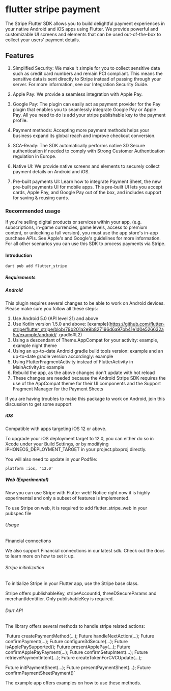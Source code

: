 # flutter stripe payment

The Stripe Flutter SDK allows you to build delightful payment experiences in your native Android and iOS apps using Flutter. We provide powerful and customizable UI screens and elements that can be used out-of-the-box to collect your users' payment details.

## Features

1. Simplified Security: We make it simple for you to collect sensitive data such as credit card numbers and remain PCI compliant. This means the sensitive data is sent directly to Stripe instead of passing through your server. For more information, see our Integration Security Guide.

2. Apple Pay: We provide a seamless integration with Apple Pay.

3. Google Pay: The plugin can easily act as payment provider for the Pay plugin that enables you to seamlessly integrate Google Pay or Apple Pay. All you need to do is add your stripe publishable key to the payment profile.

4. Payment methods: Accepting more payment methods helps your business expand its global reach and improve checkout conversion.

5. SCA-Ready: The SDK automatically performs native 3D Secure authentication if needed to comply with Strong Customer Authentication regulation in Europe.

6. Native UI: We provide native screens and elements to securely collect payment details on Android and iOS.

7. Pre-built payments UI: Learn how to integrate Payment Sheet, the new pre-built payments UI for mobile apps. This pre-built UI lets you accept cards, Apple Pay, and Google Pay out of the box, and includes support for saving & reusing cards.

### Recommended usage

If you're selling digital products or services within your app, (e.g. subscriptions, in-game currencies, game levels, access to premium content, or unlocking a full version), you must use the app store's in-app purchase APIs. See Apple's and Google's guidelines for more information. For all other scenarios you can use this SDK to process payments via Stripe.

#### Introduction

   `dart pub add flutter_stripe`
   
##### Requirements

##### Android

This plugin requires several changes to be able to work on Android devices. Please make sure you follow all these steps:

1. Use Android 5.0 (API level 21) and above
2. Use Kotlin version 1.5.0 and above: [example](https://github.com/flutter-stripe/flutter_stripe/blob/79b201a2e9b827196d6a97bb41e1d0e526632a5a/example/android/ .gradle#L2)
3. Using a descendant of Theme.AppCompat for your activity: example, example night theme
4. Using an up-to-date Android gradle build tools version: example and an up-to-date gradle version accordingly: example
5. Using FlutterFragmentActivity instead of FlutterActivity in MainActivity.kt: example
6. Rebuild the app, as the above changes don't update with hot reload
7. These changes are needed because the Android Stripe SDK requires the use of the AppCompat theme for their UI components and the Support Fragment Manager for the Payment Sheets

If you are having troubles to make this package to work on Android, join this discussion to get some support

##### iOS

Compatible with apps targeting iOS 12 or above.

To upgrade your iOS deployment target to 12.0, you can either do so in Xcode under your Build Settings, or by modifying IPHONEOS_DEPLOYMENT_TARGET in your project.pbxproj directly.

You will also need to update in your Podfile:

   `platform :ios, '12.0'`

##### Web (Experimental)

Now you can use Stripe with Flutter web! Notice right now it is highly experimental and only a subset of features is implemented.

To use Stripe on web, it is required to add flutter_stripe_web in your pubspec file


###### Usage

Financial connections

We also support Financial connections in our latest sdk. Check out the docs to learn more on how to set it up.

###### Stripe initialization

To initialize Stripe in your Flutter app, use the Stripe base class.

Stripe offers publishableKey, stripeAccountId, threeDSecureParams and merchantIdentifier. Only publishableKey is required.

###### Dart API

The library offers several methods to handle stripe related actions:

  `Future<PaymentMethod> createPaymentMethod(...);
  Future<PaymentIntent> handleNextAction(...);
  Future<PaymentIntent> confirmPayment(...);
  Future<void> configure3dSecure(...);
  Future<bool> isApplePaySupported();
  Future<void> presentApplePay(...);
  Future<void> confirmApplePayPayment(...);
  Future<SetupIntent> confirmSetupIntent(...);
  Future<PaymentIntent> retrievePaymentIntent(...);
  Future<String> createTokenForCVCUpdate(...);

  Future<void> initPaymentSheet(...);
  Future<void> presentPaymentSheet(...);
  Future<void> confirmPaymentSheetPayment()`

The example app offers examples on how to use these methods.


